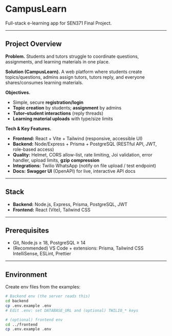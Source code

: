 ﻿# CampusLearn

Full-stack e-learning app for SEN371 Final Project.

---

## Project Overview

**Problem.** Students and tutors struggle to coordinate questions, assignments, and learning materials in one place.

**Solution (CampusLearn).** A web platform where students create topics/questions, admins assign tutors, tutors reply, and everyone shares/consumes learning materials.

**Objectives.**
- Simple, secure **registration/login**
- **Topic creation** by students; **assignment** by admins
- **Tutor–student interactions** (reply threads)
- **Learning material uploads** with type/size limits

**Tech & Key Features.**
- **Frontend:** React + Vite + Tailwind (responsive, accessible UI)
- **Backend:** Node/Express + Prisma + PostgreSQL (RESTful API, JWT, role-based access)
- **Quality:** Helmet, CORS allow-list, rate limiting, Joi validation, error handler, upload limits, **gzip compression**
- **Integrations:** Twilio WhatsApp (notify on file upload / test endpoint)
- **Docs:** **Swagger UI** (OpenAPI) for live, interactive API docs

---

## Stack
- **Backend:** Node.js, Express, Prisma, PostgreSQL, JWT
- **Frontend:** React (Vite), Tailwind CSS

---

## Prerequisites
- Git, Node.js ≥ 18, PostgreSQL ≥ 14
- (Recommended) VS Code + extensions: Prisma, Tailwind CSS IntelliSense, ESLint, Prettier

---

## Environment

Create env files from the examples:

```bash
# Backend env (the server reads this)
cd backend
cp .env.example .env
# Edit .env: set DATABASE_URL and (optional) TWILIO_* keys

# (optional) frontend env
cd ../frontend
cp .env.example .env


